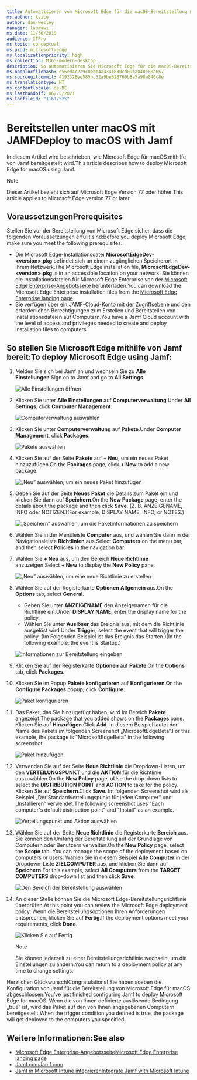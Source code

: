 ```yaml
---
title: Automatisieren von Microsoft Edge für die macOS-Bereitstellung mit Jamf
ms.author: kvice
author: dan-wesley
manager: laurawi
ms.date: 11/30/2019
audience: ITPro
ms.topic: conceptual
ms.prod: microsoft-edge
ms.localizationpriority: high
ms.collection: M365-modern-desktop
description: So automatisieren Sie Microsoft Edge für die macOS-Bereitstellung mit Jamf.
ms.openlocfilehash: e56ed4c2a9c0ebb4a4341830cd09ca040e80a657
ms.sourcegitcommit: 4192328ee585bc32a9be528766b8a5a98e046c8e
ms.translationtype: HT
ms.contentlocale: de-DE
ms.lasthandoff: 06/25/2021
ms.locfileid: "11617525"
---
```

# <a name="deploy-to-macos-with-jamf"></a><span data-ttu-id="3cf1d-103">Bereitstellen unter macOS mit JAMF</span><span class="sxs-lookup"><span data-stu-id="3cf1d-103">Deploy to macOS with Jamf</span></span>

<span data-ttu-id="3cf1d-104">In diesem Artikel wird beschrieben, wie Microsoft Edge für macOS mithilfe von Jamf bereitgestellt wird.</span><span class="sxs-lookup"><span data-stu-id="3cf1d-104">This article describes how to deploy Microsoft Edge for macOS using Jamf.</span></span>

> [!NOTE]
> <span data-ttu-id="3cf1d-105">Dieser Artikel bezieht sich auf Microsoft Edge Version 77 oder höher.</span><span class="sxs-lookup"><span data-stu-id="3cf1d-105">This article applies to Microsoft Edge version 77 or later.</span></span>

## <a name="prerequisites"></a><span data-ttu-id="3cf1d-106">Voraussetzungen</span><span class="sxs-lookup"><span data-stu-id="3cf1d-106">Prerequisites</span></span>

<span data-ttu-id="3cf1d-107">Stellen Sie vor der Bereitstellung von Microsoft Edge sicher, dass die folgenden Voraussetzungen erfüllt sind:</span><span class="sxs-lookup"><span data-stu-id="3cf1d-107">Before you deploy Microsoft Edge, make sure you meet the following prerequisites:</span></span>

- <span data-ttu-id="3cf1d-108">Die Microsoft Edge-Installationsdatei **MicrosoftEdgeDev-\<version\>.pkg** befindet sich an einem zugänglichen Speicherort in Ihrem Netzwerk.</span><span class="sxs-lookup"><span data-stu-id="3cf1d-108">The Microsoft Edge installation file,  **MicrosoftEdgeDev-\<version\>.pkg** is in an accessible location on your network.</span></span> <span data-ttu-id="3cf1d-109">Sie können die Installationsdateien für Microsoft Edge Enterprise von der [Microsoft Edge Enterprise-Angebotsseite](https://aka.ms/EdgeEnterprise) herunterladen.</span><span class="sxs-lookup"><span data-stu-id="3cf1d-109">You can download the Microsoft Edge Enterprise installation files from the [Microsoft Edge Enterprise landing page](https://aka.ms/EdgeEnterprise).</span></span>
- <span data-ttu-id="3cf1d-110">Sie verfügen über ein JAMF-Cloud-Konto mit der Zugriffsebene und den erforderlichen Berechtigungen zum Erstellen und Bereitstellen von Installationsdateien auf Computern.</span><span class="sxs-lookup"><span data-stu-id="3cf1d-110">You have a Jamf Cloud account with the level of access and privileges needed to create and deploy installation files to computers.</span></span>

## <a name="to-deploy-microsoft-edge-using-jamf"></a><span data-ttu-id="3cf1d-111">So stellen Sie Microsoft Edge mithilfe von Jamf bereit:</span><span class="sxs-lookup"><span data-stu-id="3cf1d-111">To deploy Microsoft Edge using Jamf:</span></span>

1. <span data-ttu-id="3cf1d-112">Melden Sie sich bei Jamf an und wechseln Sie zu **Alle Einstellungen**.</span><span class="sxs-lookup"><span data-stu-id="3cf1d-112">Sign on to Jamf and go to **All Settings**.</span></span>

    ![Alle Einstellungen öffnen](./media/mac-deploy/jamf-dash-main-open-settings.png)

2. <span data-ttu-id="3cf1d-114">Klicken Sie unter **Alle Einstellungen** auf **Computerverwaltung**.</span><span class="sxs-lookup"><span data-stu-id="3cf1d-114">Under **All Settings**, click **Computer Management**.</span></span>

    ![Computerverwaltung auswählen](./media/mac-deploy/jamf-all-settings-computer-mgmt.png)

3. <span data-ttu-id="3cf1d-116">Klicken Sie unter **Computerverwaltung** auf **Pakete**.</span><span class="sxs-lookup"><span data-stu-id="3cf1d-116">Under **Computer Management**, click **Packages**.</span></span>

    ![Pakete auswählen](./media/mac-deploy/jamf-all-settings-computer-mgmt-pkgs.png)

4. <span data-ttu-id="3cf1d-118">Klicken Sie auf der Seite **Pakete** auf **+ Neu**, um ein neues Paket hinzuzufügen.</span><span class="sxs-lookup"><span data-stu-id="3cf1d-118">On the **Packages** page, click **+ New** to add a new package.</span></span>

    ![„Neu” auswählen, um ein neues Paket hinzufügen](./media/mac-deploy/jamf-all-settings-computer-mgmt-new-pkg.png)

5. <span data-ttu-id="3cf1d-120">Geben Sie auf der Seite **Neues Paket** die Details zum Paket ein und klicken Sie dann auf **Speichern**.</span><span class="sxs-lookup"><span data-stu-id="3cf1d-120">On the **New Package** page, enter the details about the package and then click **Save**.</span></span> <span data-ttu-id="3cf1d-121">(Z. B. ANZEIGENAME, INFO oder NOTIZEN.)</span><span class="sxs-lookup"><span data-stu-id="3cf1d-121">(For example, DISPLAY NAME, INFO, or NOTES.)</span></span>

    ![„Speichern” auswählen, um die Paketinformationen zu speichern](./media/mac-deploy/jamf-all-settings-computer-mgmt-save-pkg-info.png)

6. <span data-ttu-id="3cf1d-123">Wählen Sie in der Menüleiste **Computer** aus, und wählen Sie dann in der Navigationsleiste **Richtlinien** aus.</span><span class="sxs-lookup"><span data-stu-id="3cf1d-123">Select **Computers** on the menu bar, and then select **Policies** in the navigation bar.</span></span>

7. <span data-ttu-id="3cf1d-124">Wählen Sie **+ Neu** aus, um den Bereich **Neue Richtlinie** anzuzeigen.</span><span class="sxs-lookup"><span data-stu-id="3cf1d-124">Select **+ New** to display the **New Policy** pane.</span></span>

    ![„Neu” auswählen, um eine neue Richtlinie zu erstellen](./media/mac-deploy/jamf-all-settings-computer-new-policy.png)

8. <span data-ttu-id="3cf1d-126">Wählen Sie auf der Registerkarte **Optionen** **Allgemein** aus.</span><span class="sxs-lookup"><span data-stu-id="3cf1d-126">On the **Options** tab, select **General**.</span></span>

    - <span data-ttu-id="3cf1d-127">Geben Sie unter **ANZEIGENAME** den Anzeigenamen für die Richtlinie ein.</span><span class="sxs-lookup"><span data-stu-id="3cf1d-127">Under **DISPLAY NAME**, enter the display name for the policy.</span></span>
    - <span data-ttu-id="3cf1d-128">Wählen Sie unter **Auslöser** das Ereignis aus, mit dem die Richtlinie ausgelöst wird.</span><span class="sxs-lookup"><span data-stu-id="3cf1d-128">Under **Trigger**, select the event that will trigger the policy.</span></span> <span data-ttu-id="3cf1d-129">(Im Folgenden Beispiel ist das Ereignis das Starten.)</span><span class="sxs-lookup"><span data-stu-id="3cf1d-129">(In the following example, the event is Startup.)</span></span>

    ![Informationen zur Bereitstellung eingeben](./media/mac-deploy/jamf-all-settings-computer-cfg-policy.png)

9. <span data-ttu-id="3cf1d-131">Klicken Sie auf der Registerkarte **Optionen** auf **Pakete**.</span><span class="sxs-lookup"><span data-stu-id="3cf1d-131">On the **Options** tab, click **Packages**.</span></span>

10. <span data-ttu-id="3cf1d-132">Klicken Sie im Popup **Pakete konfigurieren** auf **Konfigurieren**.</span><span class="sxs-lookup"><span data-stu-id="3cf1d-132">On the **Configure Packages** popup, click **Configure**.</span></span>

    ![Paket konfigurieren](./media/mac-deploy/jamf-all-settings-computer-policy-pkg-configure.png)

11. <span data-ttu-id="3cf1d-134">Das Paket, das Sie hinzugefügt haben, wird im Bereich **Pakete** angezeigt.</span><span class="sxs-lookup"><span data-stu-id="3cf1d-134">The package that you added shows on the **Packages** pane.</span></span> <span data-ttu-id="3cf1d-135">Klicken Sie auf **Hinzufügen**.</span><span class="sxs-lookup"><span data-stu-id="3cf1d-135">Click **Add**.</span></span> <span data-ttu-id="3cf1d-136">In diesem Beispiel lautet der Name des Pakets im folgenden Screenshot „MicrosoftEdgeBeta”.</span><span class="sxs-lookup"><span data-stu-id="3cf1d-136">For this example, the package is "MicrosoftEdgeBeta" in the following screenshot.</span></span>

    ![Paket hinzufügen](./media/mac-deploy/jamf-all-settings-computer-policy-pkg-add-beta.png)

12. <span data-ttu-id="3cf1d-138">Verwenden Sie auf der Seite **Neue Richtlinie** die Dropdown-Listen, um den **VERTEILUNGSPUNKT** und die **AKTION** für die Richtlinie auszuwählen.</span><span class="sxs-lookup"><span data-stu-id="3cf1d-138">On the **New Policy** page, uUse the drop-down lists to select the **DISTRIBUTION POINT** and **ACTION** to take for the policy.</span></span> <span data-ttu-id="3cf1d-139">Klicken Sie auf **Speichern**.</span><span class="sxs-lookup"><span data-stu-id="3cf1d-139">Click **Save**.</span></span> <span data-ttu-id="3cf1d-140">Im folgenden Screenshot wird als Beispiel „Der Standardverteilungspunkt für jeden Computer” und „Installieren” verwendet.</span><span class="sxs-lookup"><span data-stu-id="3cf1d-140">The following screenshot uses "Each computer's default distribution point" and "Install" as an example.</span></span>

    ![Verteilungspunkt und Aktion auswählen](./media/mac-deploy/jamf-all-settings-computer-mgmt-pkg-cfg-distro.png)

13. <span data-ttu-id="3cf1d-142">Wählen Sie auf der Seite **Neue Richtlinie** die Registerkarte **Bereich** aus. Sie können den Umfang der Bereitstellung auf der Grundlage von Computern oder Benutzern verwalten.</span><span class="sxs-lookup"><span data-stu-id="3cf1d-142">On the **New Policy** page, select the **Scope** tab. You can manage the scope of the deployment based on computers or users.</span></span> <span data-ttu-id="3cf1d-143">Wählen Sie in diesem Beispiel **Alle Computer** in der Dropdown-Liste **ZIELCOMPUTER** aus, und klicken Sie dann auf **Speichern**.</span><span class="sxs-lookup"><span data-stu-id="3cf1d-143">For this example, select **All Computers** from the **TARGET COMPUTERS** drop-down list and then click **Save**.</span></span>

    ![Den Bereich der Bereitstellung auswählen](./media/mac-deploy/jamf-all-settings-computer-mgmt-add-target.png)

14. <span data-ttu-id="3cf1d-145">An dieser Stelle können Sie die Microsoft Edge-Bereitstellungsrichtlinie überprüfen.</span><span class="sxs-lookup"><span data-stu-id="3cf1d-145">At this point you can review the Microsoft Edge deployment policy.</span></span> <span data-ttu-id="3cf1d-146">Wenn die Bereitstellungsoptionen Ihren Anforderungen entsprechen, klicken Sie auf **Fertig**.</span><span class="sxs-lookup"><span data-stu-id="3cf1d-146">If the deployment options meet your requirements, click **Done**.</span></span>

    ![Klicken Sie auf Fertig.](./media/mac-deploy/jamf-all-settings-computer-mgmt-finish-add-deployment.png)

    > [!NOTE]
    > <span data-ttu-id="3cf1d-148">Sie können jederzeit zu einer Bereitstellungsrichtlinie wechseln, um die Einstellungen zu ändern.</span><span class="sxs-lookup"><span data-stu-id="3cf1d-148">You can return to a deployment policy at any time to change settings.</span></span>

<span data-ttu-id="3cf1d-149">Herzlichen Glückwunsch!</span><span class="sxs-lookup"><span data-stu-id="3cf1d-149">Congratulations!</span></span> <span data-ttu-id="3cf1d-150">Sie haben soeben die Konfiguration von Jamf für die Bereitstellung von Microsoft Edge für macOS abgeschlossen.</span><span class="sxs-lookup"><span data-stu-id="3cf1d-150">You’ve just finished configuring Jamf to deploy Microsoft Edge for macOS.</span></span> <span data-ttu-id="3cf1d-151">Wenn die von Ihnen definierte auslösende Bedingung „true” ist, wird das Paket auf den von Ihnen angegebenen Computern bereitgestellt.</span><span class="sxs-lookup"><span data-stu-id="3cf1d-151">When the trigger condition you defined is true, the package will get deployed to the computers you specified.</span></span>

## <a name="see-also"></a><span data-ttu-id="3cf1d-152">Weitere Informationen:</span><span class="sxs-lookup"><span data-stu-id="3cf1d-152">See also</span></span>

- [<span data-ttu-id="3cf1d-153">Microsoft Edge Enterprise-Angebotsseite</span><span class="sxs-lookup"><span data-stu-id="3cf1d-153">Microsoft Edge Enterprise landing page</span></span>](https://aka.ms/EdgeEnterprise)
- [<span data-ttu-id="3cf1d-154">Jamf.com</span><span class="sxs-lookup"><span data-stu-id="3cf1d-154">Jamf.com</span></span>](https://www.jamf.com/)
- [<span data-ttu-id="3cf1d-155">Jamf in Microsoft Intune integrieren</span><span class="sxs-lookup"><span data-stu-id="3cf1d-155">Integrate Jamf with Microsoft Intune</span></span>](/intune/conditional-access-integrate-jamf)